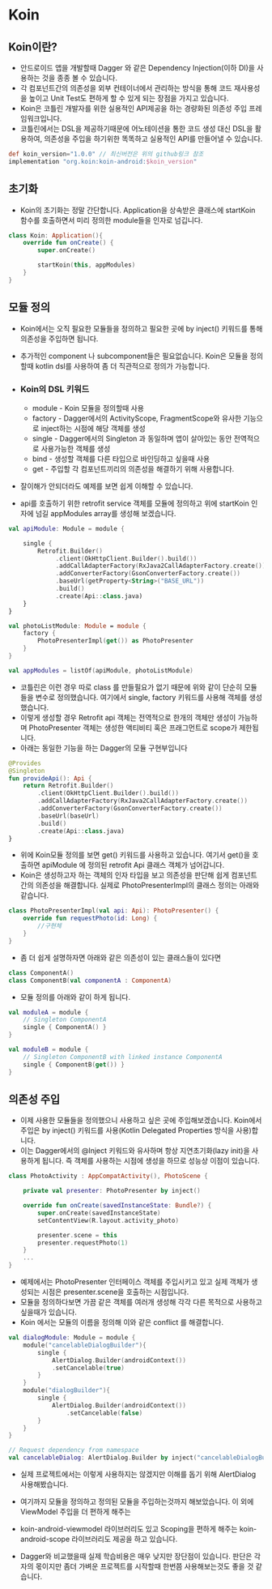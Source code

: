 # Koin
## Koin이란?
* 안드로이드 앱을 개발할때 Dagger 와 같은 Dependency Injection(이하 DI)을 사용하는 것을 종종 볼 수 있습니다. 
* 각 컴포넌트간의 의존성을 외부 컨테이너에서 관리하는 방식을 통해 코드 재사용성을 높이고 Unit Test도 편하게 할 수 있게 되는 장점을 가지고 있습니다.
* Koin은 코틀린 개발자를 위한 실용적인 API제공을 하는 경량화된 의존성 주입 프레임워크입니다.
* 코틀린에서는 DSL을 제공하기때문에 어노테이션을 통한 코드 생성 대신 DSL을 활용하여, 의존성을 주입을 하기위한 똑똑하고 실용적인 API를 만들어낼 수 있습니다.
~~~gradle
def koin_version="1.0.0" // 최신버전은 위의 github링크 참조
implementation "org.koin:koin-android:$koin_version"
~~~
## 초기화
* Koin의 초기화는 정말 간단합니다. Application을 상속받은 클래스에 startKoin 함수를 호출하면서 미리 정의한 module들을 인자로 넘깁니다.
~~~kotlin
class Koin: Application(){
    override fun onCreate() {
        super.onCreate()

        startKoin(this, appModules)
    }
}
~~~

## 모듈 정의
* Koin에서는 오직 필요한 모듈들을 정의하고 필요한 곳에 by inject() 키워드를 통해 의존성을 주입하면 됩니다. 
* 추가적인 component 나 subcomponent들은 필요없습니다. Koin은 모듈을 정의할때 kotlin dsl를 사용하여 좀 더 직관적으로 정의가 가능합니다.

* ### Koin의 DSL 키워드
    * module - Koin 모듈을 정의할때 사용
    * factory - Dagger에서의 ActivityScope, FragmentScope와 유사한 기능으로 inject하는 시점에 해당 객체를 생성
    * single - Dagger에서의 Singleton 과 동일하며 앱이 살아있는 동안 전역적으로 사용가능한 객체를 생성
    * bind - 생성할 객체를 다른 타입으로 바인딩하고 싶을때 사용
    * get - 주입할 각 컴포넌트끼리의 의존성을 해결하기 위해 사용합니다.
* 잘이해가 안되더라도 예제를 보면 쉽게 이해할 수 있습니다.
* api를 호출하기 위한 retrofit service 객체를 모듈에 정의하고 위에 startKoin 인자에 넘길 appModules array를 생성해 보겠습니다.
~~~kotlin
val apiModule: Module = module {

    single {
        Retrofit.Builder()
             .client(OkHttpClient.Builder().build())
             .addCallAdapterFactory(RxJava2CallAdapterFactory.create())
             .addConverterFactory(GsonConverterFactory.create())
             .baseUrl(getProperty<String>("BASE_URL"))
             .build()
             .create(Api::class.java)
    }
}

val photoListModule: Module = module {
    factory {
        PhotoPresenterImpl(get()) as PhotoPresenter
    }
}

val appModules = listOf(apiModule, photoListModule)
~~~
* 코틀린은 이런 경우 따로 class 를 만들필요가 없기 때문에 위와 같이 단순히 모듈들을 변수로 정의했습니다. 여기에서 single, factory 키워드를 사용해 객체를 생성했습니다. 
* 이렇게 생성할 경우 Retrofit api 객체는 전역적으로 한개의 객체만 생성이 가능하며 PhotoPresenter 객체는 생성한 액티비티 혹은 프래그먼트로 scope가 제한됩니다.
* 아래는 동일한 기능을 하는 Dagger의 모듈 구현부입니다
~~~kotlin
@Provides
@Singleton
fun provideApi(): Api {
    return Retrofit.Builder()
        .client(OkHttpClient.Builder().build())
        .addCallAdapterFactory(RxJava2CallAdapterFactory.create())
        .addConverterFactory(GsonConverterFactory.create())
        .baseUrl(baseUrl)
        .build()
        .create(Api::class.java)
}
~~~
* 위에 Koin모듈 정의를 보면 get() 키워드를 사용하고 있습니다. 여기서 get()을 호출하면 apiModule 에 정의된 retrofit Api 클래스 객체가 넘어갑니다. 
* Koin은 생성하고자 하는 객체의 인자 타입을 보고 의존성을 판단해 쉽게 컴포넌트간의 의존성을 해결합니다. 실제로 PhotoPresenterImpl의 클래스 정의는 아래와 같습니다.
~~~kotlin
class PhotoPresenterImpl(val api: Api): PhotoPresenter() {
    override fun requestPhoto(id: Long) {
        //구현체
    }
}
~~~
* 좀 더 쉽게 설명하자면 아래와 같은 의존성이 있는 클래스들이 있다면
~~~kotlin
class ComponentA()
class ComponentB(val componentA : ComponentA)
~~~
* 모듈 정의를 아래와 같이 하게 됩니다.
~~~kotlin
val moduleA = module {
    // Singleton ComponentA
    single { ComponentA() }
}

val moduleB = module {
    // Singleton ComponentB with linked instance ComponentA
    single { ComponentB(get()) }
}
~~~
## 의존성 주입
* 이제 사용한 모듈들을 정의했으니 사용하고 싶은 곳에 주입해보겠습니다. Koin에서 주입은 by inject() 키워드를 사용(Kotlin Delegated Properties 방식을 사용)합니다. 
* 이는 Dagger에서의 @Inject 키워드와 유사하며 항상 지연초기화(lazy init)을 사용하게 됩니다. 즉 객체를 사용하는 시점에 생성을 하므로 성능상 이점이 있습니다.
~~~kotlin
class PhotoActivity : AppCompatActivity(), PhotoScene {

    private val presenter: PhotoPresenter by inject()

    override fun onCreate(savedInstanceState: Bundle?) {
        super.onCreate(savedInstanceState)
        setContentView(R.layout.activity_photo)

        presenter.scene = this
        presenter.requestPhoto(1)
    }
    ...
}
~~~
* 예제에서는 PhotoPresenter 인터페이스 객체를 주입시키고 있고 실제 객체가 생성되는 시점은 presenter.scene을 호출하는 시점입니다. 
* 모듈을 정의하다보면 가끔 같은 객체를 여러개 생성해 각각 다른 목적으로 사용하고 싶을때가 있습니다.
* Koin 에서는 모듈의 이름을 정의해 이와 같은 conflict 를 해결합니다.
~~~kotlin
val dialogModule: Module = module {
    module("cancelableDialogBuilder"){
        single {
            AlertDialog.Builder(androidContext())
            .setCancelable(true)
        }
    }
    module("dialogBuilder"){
        single {
            AlertDialog.Builder(androidContext())
                .setCancelable(false)
        }
    }
}
~~~
~~~kotlin
// Request dependency from namespace
val cancelableDialog: AlertDialog.Builder by inject("cancelableDialogBuilder")
~~~
* 실제 프로젝트에서는 이렇게 사용하지는 않겠지만 이해를 돕기 위해 AlertDialog 사용해봤습니다.

* 여기까지 모듈을 정의하고 정의된 모듈을 주입하는것까지 해보았습니다. 이 외에 ViewModel 주입을 더 편하게 해주는 
* koin-android-viewmodel 라이브러리도 있고 Scoping을 편하게 해주는 koin-android-scope 라이브러리도 제공을 하고 있습니다. 
* Dagger와 비교했을때 실제 학습비용은 매우 낮지만 장단점이 있습니다. 판단은 각자의 몫이지만 좀더 가벼운 프로젝트를 시작할때 한번쯤 사용해보는것도 좋을 것 같습니다.
